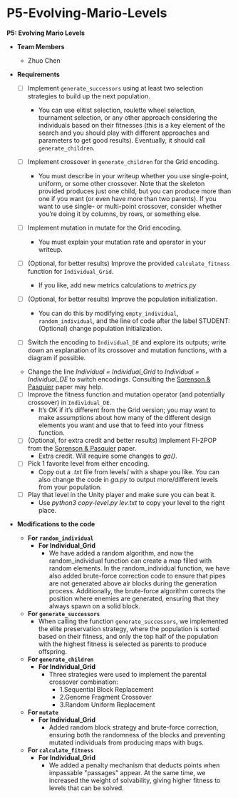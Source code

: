 # P5-Evolving-Mario-Levels
**P5: Evolving Mario Levels**  
- **Team Members**  
  - Zhuo Chen  

- **Requirements**
  - [ ] Implement `generate_successors` using at least two selection strategies to build up the next population.  
      - You can use elitist selection, roulette wheel selection, tournament selection, or any other approach considering the individuals based on their fitnesses (this is a key element of the search and you should play with different approaches and parameters to get good results). Eventually, it should call `generate_children`.  
  - [ ] Implement crossover in `generate_children` for the Grid encoding.  
    - You must describe in your writeup whether you use single-point, uniform, or some other crossover. Note that the skeleton provided produces just one child, but you can produce more than one if you want (or even have more than two parents). If you want to use single- or multi-point crossover, consider whether you’re doing it by columns, by rows, or something else.
 
  - [ ] Implement mutation in mutate for the Grid encoding.  
    - You must explain your mutation rate and operator in your writeup.
 
  - [ ] (Optional, for better results) Improve the provided `calculate_fitness` function for `Individual_Grid`.  
    - If you like, add new metrics calculations to _metrics.py_

  - [ ] (Optional, for better results) Improve the population initialization.  
    - You can do this by modifying `empty_individual`, `random_individual`, and the line of code after the label STUDENT: (Optional) change population initialization.
 
  - [ ]  Switch the encoding to `Individual_DE` and explore its outputs; write down an explanation of its crossover and mutation functions, with a diagram if possible.
    - Change the line *Individual = Individual_Grid* to *Individual = Individual_DE* to switch encodings. Consulting the [Sorenson & Pasquier](https://www.researchgate.net/profile/Philippe-Pasquier-2/publication/220867545_Towards_a_Generic_Framework_for_Automated_Video_Game_Level_Creation/links/0912f510ac2bed57d1000000/Towards-a-Generic-Framework-for-Automated-Video-Game-Level-Creation.pdf) paper may help.
 
  - [ ] Improve the fitness function and mutation operator (and potentially crossover) in `Individual_DE`.
    - It’s OK if it’s different from the Grid version; you may want to make assumptions about how many of the different design elements you want and use that to feed into your fitness function.
  - [ ] (Optional, for extra credit and better results) Implement FI-2POP from the [Sorenson & Pasquier](https://www.researchgate.net/profile/Philippe-Pasquier-2/publication/220867545_Towards_a_Generic_Framework_for_Automated_Video_Game_Level_Creation/links/0912f510ac2bed57d1000000/Towards-a-Generic-Framework-for-Automated-Video-Game-Level-Creation.pdf) paper.
    - Extra credit. Will require some changes to *ga()*.
  - [ ] Pick 1 favorite level from either encoding.
    - Copy out a *.txt* file from levels/ with a shape you like. You can also change the code in *ga.py* to output more/different levels from your population.
  - [ ] Play that level in the Unity player and make sure you can beat it.
    - Use *python3* *copy-level.py* *lev.txt* to copy your level to the right place.
- **Modifications to the code**  
   - **For `random_individual`**  
      - **For Individual_Grid**  
          - We have added a random algorithm, and now the random_individual function can create a map filled with random elements. In the random_individual function, we have also added brute-force correction code to ensure that pipes are not generated above air blocks during the generation process. Additionally, the brute-force algorithm corrects the position where enemies are generated, ensuring that they always spawn on a solid block.  
   - **For `generate_successors`**  
      - When calling the function `generate_successors`, we implemented the elite preservation strategy, where the population is sorted based on their fitness, and only the top half of the population with the highest fitness is selected as parents to produce offspring.  
   - **For `generate_children`**  
      - **For Individual_Grid**  
        - Three strategies were used to implement the parental crossover combination:  
          - 1.Sequential Block Replacement  
          - 2.Genome Fragment Crossover  
          - 3.Random Uniform Replacement  
   - **For `mutate`**  
      - **For Individual_Grid**   
        - Added random block strategy and brute-force correction, ensuring both the randomness of the blocks and preventing mutated individuals from producing maps with bugs.  
   - **For `calculate_fitness`**  
      - **For Individual_Grid**   
        - We added a penalty mechanism that deducts points when impassable "passages" appear. At the same time, we increased the weight of solvability, giving higher fitness to levels that can be solved.  

